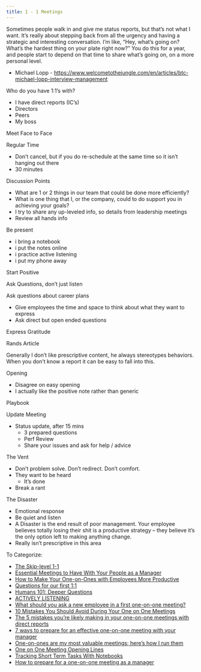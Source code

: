 ```yaml
---
title: 1 - 1 Meetings
---
```


Sometimes people walk in and give me status reports, but that’s not what I want. It’s really about stepping back from all the urgency and having a strategic and interesting conversation. I’m like, “Hey, what’s going on? What’s the hardest thing on your plate right now?” You do this for a year, and people start to depend on that time to share what’s going on, on a more personal level.
- Michael Lopp - https://www.welcometothejungle.com/en/articles/btc-michael-lopp-interview-management


Who do you have 1:1’s with?
 - I have direct reports (IC’s)
 - Directors
 - Peers
 - My boss

Meet Face to Face

Regular Time
 - Don’t cancel, but if you do re-schedule at the same time so it isn’t hanging out there
 - 30 minutes

Discussion Points
 - What are 1 or 2 things in our team that could be done more efficiently?
 - What is one thing that I, or the company, could to do support you in achieving your goals?
 - I try to share any up-leveled info, so details from leadership meetings
 - Review all hands info

Be present
 - i bring a notebook
 - i put the notes online
 - i practice active listening 
 - i put my phone away

Start Positive

Ask Questions, don’t just listen

Ask questions about career plans
 - Give employees the time and space to think about what they want to express
 - Ask direct but open ended questions

Express Gratitude


Rands Article

Generally I don’t like prescriptive content, he always stereotypes behaviors. When you don’t know a report it can be easy to fall into this.

Opening 
 - Disagree on easy opening
 - I actually like the positive note rather than generic

Playbook

Update Meeting
 - Status update, after 15 mins
	 - 3 prepared questions
	 - Perf Review
	 - Share your issues and ask for help / advice

The Vent
 - Don’t problem solve. Don’t redirect. Don’t comfort.
 - They want to be heard
	 - It’s done
 - Break a rant

The Disaster
 - Emotional response
 - Be quiet and listen
 - A Disaster is the end result of poor management. Your employee believes totally losing their shit is a productive strategy – they believe it’s the only option left to making anything change.
 - Really isn’t prescriptive in this area


To Categorize:

- [The Skip-level 1-1](https://jwongworks.com/blog/2019/4/16/the-skip-level-1-1)
- [Essential Meetings to Have With Your People as a Manager](https://ajahne.github.io/blog/leadership/2019/07/24/essential-meetings-to-have-with-your-people-as-a-manager.html)
- [How to Make Your One-on-Ones with Employees More Productive](https://hbr.org/2016/08/how-to-make-your-one-on-ones-with-employees-more-productive)
- [Questions for our first 1:1](https://larahogan.me/blog/first-one-on-one-questions/)
- [Humans 101: Deeper Questions](https://docs.google.com/document/d/1WWkvXQDhYcZoe_0Pcrmi9B19vmGJ8Uhtu4kMshDjkpk/edit)
- [ACTIVELY LISTENING](https://larahogan.me/blog/actively-listening/)
- [What should you ask a new employee in a first one-on-one meeting?](https://knowyourteam.com/blog/2019/06/20/what-should-you-ask-in-a-new-employee-one-on-one-meeting/)
- [10 Mistakes You Should Avoid During Your One on One Meetings](https://fellow.app/blog/meetings/10-mistakes-you-should-avoid-during-one-on-one-meetings/)
- [The 5 mistakes you’re likely making in your one-on-one meetings with direct reports](https://knowyourteam.com/blog/2019/10/10/the-5-mistakes-youre-making-in-your-one-on-one-meetings-with-direct-reports/)
- [7 ways to prepare for an effective one-on-one meeting with your manager](https://knowyourteam.com/blog/2018/01/03/7-ways-to-prepare-for-an-effective-one-on-one-meeting-with-your-manager/)
- [One-on-ones are my most valuable meetings; here’s how I run them](https://medium.com/swlh/one-on-ones-are-my-most-valuable-meetings-heres-how-i-run-them-d9ae7c64dade)
- [One on One Meeting Opening Lines](https://marcgg.com/blog/2019/11/30/one-on-one-openers/)
- [Tracking Short Term Tasks With Notebooks](https://marcgg.com/blog/2018/02/18/todo-list-notebook-system/)
- [How to prepare for a one-on-one meeting as a manager](https://knowyourteam.com/blog/2018/10/24/how-to-prepare-for-a-one-on-one-meeting-as-a-manager/)
